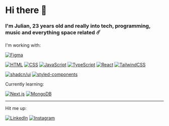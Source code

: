 # Hi there 👋
### I'm Julian, 23 years old and really into tech, programming, music and everything space related ☄️


I'm working with:

[![Figma](https://img.shields.io/badge/Figma-F24E1E?logo=figma&logoColor=white)](#)

[![HTML](https://img.shields.io/badge/HTML-%23E34F26.svg?logo=html5&logoColor=white)](#)
[![CSS](https://img.shields.io/badge/CSS-1572B6?logo=css3&logoColor=fff)](#)
[![JavaScript](https://img.shields.io/badge/JavaScript-F7DF1E?logo=javascript&logoColor=000)](#)
[![TypeScript](https://img.shields.io/badge/TypeScript-3178C6?logo=typescript&logoColor=fff)](#)
[![React](https://img.shields.io/badge/React-%2320232a.svg?logo=react&logoColor=%2361DAFB)](#)
[![TailwindCSS](https://img.shields.io/badge/Tailwind%20CSS-%2338B2AC.svg?logo=tailwind-css&logoColor=white)](#)

[![shadcn/ui](https://img.shields.io/badge/shadcn%2Fui-000?logo=shadcnui&logoColor=fff)](#)
[![styled-components](https://img.shields.io/badge/styled--components-DB7093?logo=styledcomponents&logoColor=fff)](#)

Currently learning:

[![Next.js](https://img.shields.io/badge/Next.js-black?logo=next.js&logoColor=white)](#)
[![MongoDB](https://img.shields.io/badge/MongoDB-%234ea94b.svg?logo=mongodb&logoColor=white)](#)

---

Hit me up:

[![LinkedIn](https://custom-icon-badges.demolab.com/badge/LinkedIn-0A66C2?logo=linkedin-white&logoColor=fff)](https://www.linkedin.com/in/julian-d%C3%BCrr/)
[![Instagram](https://img.shields.io/badge/Instagram-%23E4405F.svg?logo=Instagram&logoColor=white)](http://instagram.com/julian.sngr)
